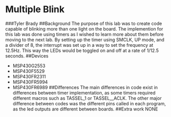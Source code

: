 # Multiple Blink
###Tyler Brady
##Background
The purpose of this lab was to create code capable of blinking more than one light on the board. The implemention for this lab
was done using timers as I wished to learn more about them before moving to the next lab. By setting up the timer using SMCLK, 
UP mode, and a divider of 8, the interrupt was set up in a way to set the frequency at 12.5Hz. This way the LEDs would be toggled
on and off at a rate of 1/12.5 seconds.
##Devices
* MSP430G2553
* MSP430F5529
* MSP430FR2311
* MSP430FR5994
* MSP430FR6989
##Differences
The main differences in code exist in differences between timer implementation, as some timers required different macros such as
TASSEL_1 or TASSEL__ACLK. The other major difference between codes was the different pins called in each program, as the led outputs
are different between boards.
##Extra work
NONE